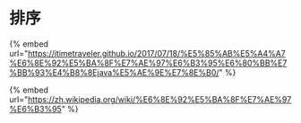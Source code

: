 # 排序

{% embed url="https://itimetraveler.github.io/2017/07/18/%E5%85%AB%E5%A4%A7%E6%8E%92%E5%BA%8F%E7%AE%97%E6%B3%95%E6%80%BB%E7%BB%93%E4%B8%8Ejava%E5%AE%9E%E7%8E%B0/" %}

{% embed url="https://zh.wikipedia.org/wiki/%E6%8E%92%E5%BA%8F%E7%AE%97%E6%B3%95" %}



